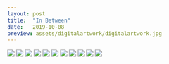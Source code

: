 ```yaml
---
layout: post
title:  "In Between"
date:   2019-10-08
preview: assets/digitalartwork/digitalartwork.jpg
---
```


<img src='http://www.dellastudio.com/assets/digitalartwork/0.jpg'/>

<img src='http://www.dellastudio.com/assets/digitalartwork/1.jpg'/>

<img src='http://www.dellastudio.com/assets/digitalartwork/2.jpg'/>

<img src='http://www.dellastudio.com/assets/digitalartwork/3.jpg'/>

<img src='http://www.dellastudio.com/assets/digitalartwork/4.jpg'/>

<img src='http://www.dellastudio.com/assets/digitalartwork/5.jpg'/>

<img src='http://www.dellastudio.com/assets/digitalartwork/6.jpg'/>

<img src='http://www.dellastudio.com/assets/digitalartwork/7.jpg'/>

<img src='http://www.dellastudio.com/assets/digitalartwork/8.jpg'/>

<img src='http://www.dellastudio.com/assets/digitalartwork/9.jpg'/>

<img src='http://www.dellastudio.com/assets/digitalartwork/10.jpg'/>
